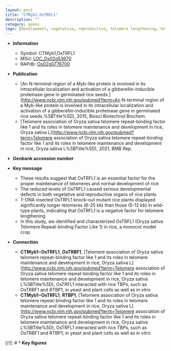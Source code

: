 ```yaml
---
layout: post
title: "CTMyb1,OsTRFL1"
description: ""
category: genes
tags: [development, vegetative, reproductive, telomere lengthening, telomere repeat-binding factor]
---
```


* **Information**  
    + Symbol: CTMyb1,OsTRFL1  
    + MSU: [LOC_Os02g53670](http://rice.uga.edu/cgi-bin/ORF_infopage.cgi?orf=LOC_Os02g53670)  
    + RAPdb: [Os02g0776700](http://rapdb.dna.affrc.go.jp/viewer/gbrowse_details/irgsp1?name=Os02g0776700)  

* **Publication**  
    + [An N-terminal region of a Myb-like protein is involved in its intracellular localization and activation of a gibberellin-inducible proteinase gene in germinated rice seeds.](http://www.ncbi.nlm.nih.gov/pubmed?term=An N-terminal region of a Myb-like protein is involved in its intracellular localization and activation of a gibberellin-inducible proteinase gene in germinated rice seeds.%5BTitle%5D), 2015, Biosci Biotechnol Biochem.
    + [Telomere association of Oryza sativa telomere repeat-binding factor like 1 and its roles in telomere maintenance and development in rice, Oryza sativa L](http://www.ncbi.nlm.nih.gov/pubmed?term=Telomere association of Oryza sativa telomere repeat-binding factor like 1 and its roles in telomere maintenance and development in rice, Oryza sativa L%5BTitle%5D), 2021, BMB Rep.

* **Genbank accession number**  

* **Key message**  
    + These results suggest that OsTRFL1 is an essential factor for the proper maintenance of telomeres and normal development of rice
    + The reduced levels of OsTRFL1 caused serious developmental defects in both vegetative and reproductive organs of rice plants
    + T-DNA inserted OsTRFL1 knock-out mutant rice plants displayed significantly longer telomeres (6-25 kb) than those (5-12 kb) in wild-type plants, indicating that OsTRFL1 is a negative factor for telomere lengthening
    + In this study, we identified and characterized OsTRFL1 (Oryza sativa Telomere Repeat-binding Factor Like 1) in rice, a monocot model crop

* **Connection**  
    + __CTMyb1~OsTRFL1__, __OsTRBF1__, [Telomere association of Oryza sativa telomere repeat-binding factor like 1 and its roles in telomere maintenance and development in rice, Oryza sativa L](http://www.ncbi.nlm.nih.gov/pubmed?term=Telomere association of Oryza sativa telomere repeat-binding factor like 1 and its roles in telomere maintenance and development in rice, Oryza sativa L%5BTitle%5D),  OsTRFL1 interacted with rice TBPs, such as OsTRBF1 and RTBP1, in yeast and plant cells as well as in vitro
    + __CTMyb1~OsTRFL1__, __RTBP1__, [Telomere association of Oryza sativa telomere repeat-binding factor like 1 and its roles in telomere maintenance and development in rice, Oryza sativa L](http://www.ncbi.nlm.nih.gov/pubmed?term=Telomere association of Oryza sativa telomere repeat-binding factor like 1 and its roles in telomere maintenance and development in rice, Oryza sativa L%5BTitle%5D),  OsTRFL1 interacted with rice TBPs, such as OsTRBF1 and RTBP1, in yeast and plant cells as well as in vitro

[//]: # * **Key figures**  


